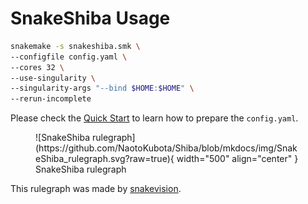 # SnakeShiba Usage

``` bash
snakemake -s snakeshiba.smk \
--configfile config.yaml \
--cores 32 \
--use-singularity \
--singularity-args "--bind $HOME:$HOME" \
--rerun-incomplete
```

Please check the [Quick Start](../quickstart/diff_splicing_bulk.md/#1-prepare-inputs_1) to learn how to prepare the `config.yaml`.

<figure markdown="span">
	![SnakeShiba rulegraph](https://github.com/NaotoKubota/Shiba/blob/mkdocs/img/SnakeShiba_rulegraph.svg?raw=true){ width="500" align="center" }
	<figcaption>SnakeShiba rulegraph</figcaption>
</figure>

This rulegraph was made by [snakevision](https://github.com/OpenOmics/snakevision).
